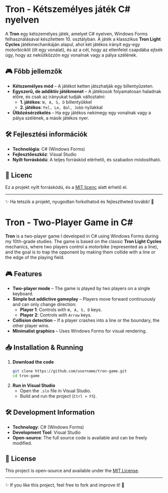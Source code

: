 # Tron - Kétszemélyes játék C# nyelven

A **Tron** egy kétszemélyes játék, amelyet C# nyelven, Windows Forms felhasználásával készítettem 10. osztályban. A játék a klasszikus **Tron Light Cycles** játékmechanikáján alapul, ahol két játékos irányít egy-egy motorbiciklit (itt egy vonalat), és az a cél, hogy az ellenfelet csapdába ejtsék úgy, hogy az nekiütközzön egy vonalnak vagy a pálya szélének.

## 🎮 Főbb jellemzők
- **Kétszemélyes mód** – A játékot ketten játszhatják egy billentyűzeten.
- **Egyszerű, de addiktív játékmenet** – A játékosok folyamatosan haladnak előre, és csak az irányukat tudják változtatni:
  - **1. játékos**: `W, A, S, D` billentyűkkel
  - **2. játékos**: `Fel, Le, Bal, Jobb` nyilakkal
- **Ütközésérzékelés** – Ha egy játékos nekimegy egy vonalnak vagy a pálya szélének, a másik játékos nyer.

## 🛠️ Fejlesztési információk
- **Technológia**: C# (Windows Forms)
- **Fejlesztőeszköz**: Visual Studio
- **Nyílt forráskódú**: A teljes forráskód elérhető, és szabadon módosítható.

## 📜 Licenc
Ez a projekt nyílt forráskódú, és a [MIT licenc](LICENSE) alatt érhető el.

---
✨ Ha tetszik a projekt, nyugodtan forkolhatod és fejlesztheted tovább! 🚀


#
#


# Tron - Two-Player Game in C#

**Tron** is a two-player game I developed in C# using Windows Forms during my 10th-grade studies. The game is based on the classic **Tron Light Cycles** mechanics, where two players control a motorbike (represented as a line), and the goal is to trap the opponent by making them collide with a line or the edge of the playing field.

## 🎮 Features
- **Two-player mode** – The game is played by two players on a single keyboard.
- **Simple but addictive gameplay** – Players move forward continuously and can only change direction:
  - **Player 1**: Controls with `W, A, S, D` keys.
  - **Player 2**: Controls with `Arrow` keys.
- **Collision detection** – If a player crashes into a line or the boundary, the other player wins.
- **Minimalist graphics** – Uses Windows Forms for visual rendering.

## 📥 Installation & Running
1. **Download the code**
   ```bash
   git clone https://github.com/username/tron-game.git
   cd tron-game
   ```
2. **Run in Visual Studio**
   - Open the `.sln` file in Visual Studio.
   - Build and run the project (`Ctrl + F5`).

## 🛠️ Development Information
- **Technology**: C# (Windows Forms)
- **Development Tool**: Visual Studio
- **Open-source**: The full source code is available and can be freely modified.

## 📜 License
This project is open-source and available under the [MIT License](LICENSE).

---
✨ If you like this project, feel free to fork and improve it! 🚀
